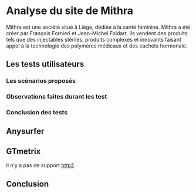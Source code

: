 # Analyse du site de Mithra

Mithra est une société situé à Liège, dédiée à la santé féminine. Mithra a été créer par François Fornieri et Jean-Michel Foidart. Ils vendent des produits tels que des injectables stériles, produits complexes et innovants faisant appel à la technologie des polymères médicaux et des cachets hormonale.  

## Les tests utilisateurs

### Les scénarios proposés

### Observations faites durant les test

### Conclusion des tests

## Anysurfer

## GTmetrix

Il n’y a pas de support [http2](https://tools.keycdn.com/http2-test).

## Conclusion

